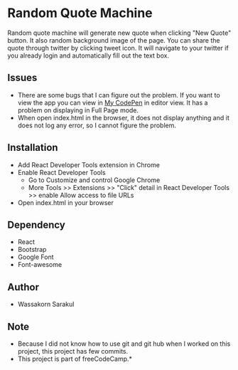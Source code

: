 # Random Quote Machine #
Random quote machine will generate new quote when clicking "New Quote" button. It also random background image of the page. You can share the quote through twitter by clicking tweet icon. It will navigate to your twitter if you already login and automatically fill out the text box.

## Issues ##
* There are some bugs that I can figure out the problem. If you want to view the app you can view in [My CodePen](https://codepen.io/so4more/pen/rZZjKd) in editor view. It has a problem on displaying in Full Page mode.
* When open index.html in the browser, it does not display anything and it does not log any error, so I cannot figure the problem.

## Installation ##
* Add React Developer Tools extension in Chrome
* Enable React Developer Tools
    * Go to Customize and control Google Chrome
    * More Tools >> Extensions >> "Click" detail in React Developer Tools >> enable Allow access to file URLs
* Open index.html in your browser

## Dependency ##
* React
* Bootstrap
* Google Font
* Font-awesome

## Author ##
* Wassakorn Sarakul

## Note ##
* Because I did not know how to use git and git hub when I worked on this project, this project has few commits.
* This project is part of freeCodeCamp.*
